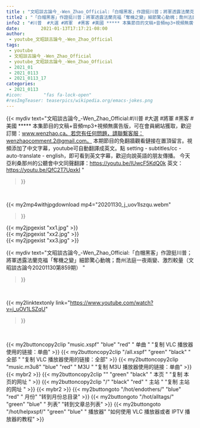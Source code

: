 ```yaml
---
title : "文昭談古論今_-Wen_Zhao_Official:「白帽黑客」作證挺川普；將軍透露法蘭克福「奪機之變」細節驚心動魄；喬州法庭一夜兩變、激烈較量（文昭談古論今20201130第859期） "
title2 : "「白帽黑客」作證挺川普；將軍透露法蘭克福「奪機之變」細節驚心動魄；喬州法庭一夜兩變、激烈較量（文昭談古論今20201130第859期） "
info2 : "#川普  #大選 #將軍  #黑客 #美國 ***** 本集節目的文稿+音頻mp3+視頻無廣告版，可在會員網站獲取，歡迎訂閱：www.wenzhao.ca。若您有任何問題，請聯繫客服：wenzhaocomment.2@gmail.com。 本期節目的免翻牆觀看鏈接在置頂留言。視頻添加了中文字幕，youtube可自動翻譯成英文。點 setting - subtitles/cc - auto-translate - english，即可看到英文字幕，歡迎向說英語的朋友傳播。  今天亞利桑那州的公聽會中文同聲翻譯：https://youtu.be/IUwcF5KdQ0k 英文：https://youtu.be/QfC2T7UpxkI "
date:        2021-01-13T17:17:21-08:00
author:
 - youtube_文昭談古論今_-Wen_Zhao_Official
tags:
 - youtube
 - 文昭談古論今_-Wen_Zhao_Official
 - youtube_文昭談古論今_-Wen_Zhao_Official
 - 2021_01
 - 2021_0113
 - 2021_0113_17
categories:
 - 2021_0113
#icon:        "fas fa-lock-open"
#resImgTeaser: teaserpics/wikipedia.org/emacs-jokes.png
---
```


{{< mydiv text="文昭談古論今_-Wen_Zhao_Official:#川普  #大選 #將軍  #黑客 #美國 ***** 本集節目的文稿+音頻mp3+視頻無廣告版，可在會員網站獲取，歡迎訂閱：www.wenzhao.ca。若您有任何問題，請聯繫客服：wenzhaocomment.2@gmail.com。 本期節目的免翻牆觀看鏈接在置頂留言。視頻添加了中文字幕，youtube可自動翻譯成英文。點 setting - subtitles/cc - auto-translate - english，即可看到英文字幕，歡迎向說英語的朋友傳播。  今天亞利桑那州的公聽會中文同聲翻譯：https://youtu.be/IUwcF5KdQ0k 英文：https://youtu.be/QfC2T7UpxkI "
>}}
<br>


{{< my2mp4withjpgdownload mp4="20201130_j_uov1lszqu.webm"
>}}

{{< my2jpgexist "xx1.jpg" >}}<br>
{{< my2jpgexist "xx2.jpg" >}}<br>
{{< my2jpgexist "xx3.jpg" >}}<br>



{{< mydiv text="文昭談古論今_-Wen_Zhao_Official:「白帽黑客」作證挺川普；將軍透露法蘭克福「奪機之變」細節驚心動魄；喬州法庭一夜兩變、激烈較量（文昭談古論今20201130第859期） "
>}}
<br>

{{< my2linktextonly link="https://www.youtube.com/watch?v=j_uOV1LSZqU"
>}}


<br>

{{< my2buttoncopy2clip "music.xspf"        "blue"   "red"    " 单曲 "  "复制 VLC 播放器使用的链接：单曲" >}} {{< my2buttoncopy2clip "/all.xspf"         "green"  "black"  " 全部 "  "复制 VLC 播放器使用的链接：全部" >}} {{< my2buttoncopy2clip "music.m3u8"        "blue"   "red"    " M3U  "    "复制 M3U 播放器使用的链接：单曲" >}} {{< mybr2 >}} {{< my2buttoncopy2clip ""                  "green"  "black"  " 本页 "    "复制 本页的网址 " >}} {{< my2buttoncopy2clip "/"                 "black"  "red"    " 主站 "    "复制 主站的网址 " >}} {{< mybr2 >}} {{< my2buttongoto      "/hot/endothers/"   "blue"   "red"    " 月份"   "转到月份总目录" >}} {{< my2buttongoto      "/hot/alltags/"     "green"  "blue"   " 列表"   "转到文章总列表" >}} {{< my2buttongoto      "/hot/helpxspf/"    "green"  "blue"   " 播放器" "如何使用 VLC 播放器或者 IPTV 播放器的教程" >}} 
